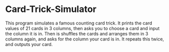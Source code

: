 # Card-Trick-Simulator
This program simulates a famous counting card trick. It prints the card values of 21 cards in 3 columns, then asks you to choose a card and input the column it is in. Then is shuffles the cards and arranges them in 3 columns again, and asks for the column your card is in. It repeats this twice, and outputs your card. 
